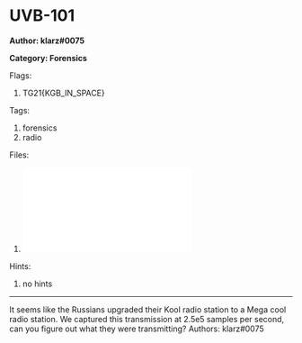 # UVB-101
**Author: klarz#0075**

**Category: Forensics**

Flags:
1. TG21{KGB_IN_SPACE}


Tags: 
1. forensics
2. radio

Files: 
1. ![capture.iq.7z](./uploads/capture.iq.7z)

Hints: 
1. no hints


---
It seems like the Russians upgraded their Kool radio station to a Mega cool radio station.  We captured this transmission at 2.5e5 samples per second, can you figure out what they were transmitting?
Authors: klarz#0075

